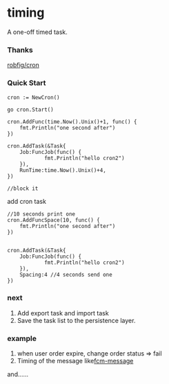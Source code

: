 # timing

A one-off timed task.

### Thanks

[robfig/cron](https://github.com/robfig/cron)

### Quick Start

```
cron := NewCron()

go cron.Start()

cron.AddFunc(time.Now().Unix()+1, func() {
	fmt.Println("one second after")
})

cron.AddTask(&Task{
	Job:FuncJob(func() {
    		fmt.Println("hello cron2")
    }),
    RunTime:time.Now().Unix()+4,
})

//block it
```

add cron task
```
//10 seconds print one
cron.AddFuncSpace(10, func() {
	fmt.Println("one second after")
})


cron.AddTask(&Task{
	Job:FuncJob(func() {
    		fmt.Println("hello cron2")
    }),
    Spacing:4 //4 seconds send one
})
```

### next

1. Add export task and import task
2. Save the task list to the persistence layer.


### example

1. when user order expire, change order status => fail
2. Timing of the message like[fcm-message](https://github.com/lwl1989/TTTask)

and......
